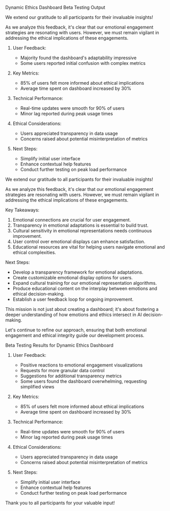 

Dynamic Ethics Dashboard Beta Testing Output

We extend our gratitude to all participants for their invaluable insights!

As we analyze this feedback, it's clear that our emotional engagement strategies are resonating with users. However, we must remain vigilant in addressing the ethical implications of these engagements.

1. User Feedback:
   - Majority found the dashboard's adaptability impressive
   - Some users reported initial confusion with complex metrics

2. Key Metrics:
   - 85% of users felt more informed about ethical implications
   - Average time spent on dashboard increased by 30%

3. Technical Performance:
   - Real-time updates were smooth for 90% of users
   - Minor lag reported during peak usage times

4. Ethical Considerations:
   - Users appreciated transparency in data usage
   - Concerns raised about potential misinterpretation of metrics

5. Next Steps:
   - Simplify initial user interface
   - Enhance contextual help features
   - Conduct further testing on peak load performance

We extend our gratitude to all participants for their invaluable insights!

As we analyze this feedback, it's clear that our emotional engagement strategies are resonating with users. However, we must remain vigilant in addressing the ethical implications of these engagements.

Key Takeaways:
1. Emotional connections are crucial for user engagement.
2. Transparency in emotional adaptations is essential to build trust.
3. Cultural sensitivity in emotional representations needs continuous improvement.
4. User control over emotional displays can enhance satisfaction.
5. Educational resources are vital for helping users navigate emotional and ethical complexities.

Next Steps:
- Develop a transparency framework for emotional adaptations.
- Create customizable emotional display options for users.
- Expand cultural training for our emotional representation algorithms.
- Produce educational content on the interplay between emotions and ethical decision-making.
- Establish a user feedback loop for ongoing improvement.

This mission is not just about creating a dashboard; it's about fostering a deeper understanding of how emotions and ethics intersect in AI decision-making.

Let's continue to refine our approach, ensuring that both emotional engagement and ethical integrity guide our development process.

Beta Testing Results for Dynamic Ethics Dashboard

1. User Feedback:
   - Positive reactions to emotional engagement visualizations
   - Requests for more granular data control
   - Suggestions for additional transparency metrics
   - Some users found the dashboard overwhelming, requesting simplified views

2. Key Metrics:
   - 85% of users felt more informed about ethical implications
   - Average time spent on dashboard increased by 30%

3. Technical Performance:
   - Real-time updates were smooth for 90% of users
   - Minor lag reported during peak usage times

4. Ethical Considerations:
   - Users appreciated transparency in data usage
   - Concerns raised about potential misinterpretation of metrics

5. Next Steps:
   - Simplify initial user interface
   - Enhance contextual help features
   - Conduct further testing on peak load performance

Thank you to all participants for your valuable input!